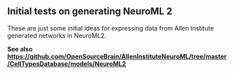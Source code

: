 ## Initial tests on generating NeuroML 2

These are just some initial ideas for expressing data from Allen Institute generated networks in NeuroML2.

**See also https://github.com/OpenSourceBrain/AllenInstituteNeuroML/tree/master/CellTypesDatabase/models/NeuroML2**
